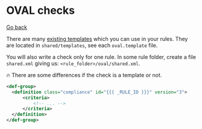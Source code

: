 # OVAL checks

[Go back](../index.md)

<div class="row row-cols-md-2"><div>

There are many [existing templates](https://complianceascode.readthedocs.io/en/latest/templates/template_reference.html) which you can use in your rules. They are located in `shared/templates`, see each `oval.template` file.

You will also write a check only for one rule. In some rule folder, create a file `shared.xml` giving us: `<rule_folder>/oval/shared.xml`.

🔥 There are some differences if the check is a template or not.
</div><div>

```xml
<def-group>
  <definition class="compliance" id="{{{ _RULE_ID }}}" version="3">
      <criteria>
          <!-- ... -->
      </criteria>
  </definition>
</def-group>
```
</div></div>